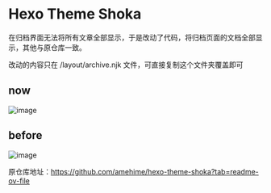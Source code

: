 # Hexo Theme Shoka

在归档界面无法将所有文章全部显示，于是改动了代码，将归档页面的文档全部显示，其他与原仓库一致。

改动的内容只在 /layout/archive.njk 文件，可直接复制这个文件夹覆盖即可


## now 
![image](https://github.com/zff1/my-shoka/assets/48055943/28bebf2a-3347-4651-9fae-89877b155e31)


## before
![image](https://github.com/zff1/my-shoka/assets/48055943/fd318c5b-2db9-4ad7-bfe8-d1a033982017)


原仓库地址：https://github.com/amehime/hexo-theme-shoka?tab=readme-ov-file
